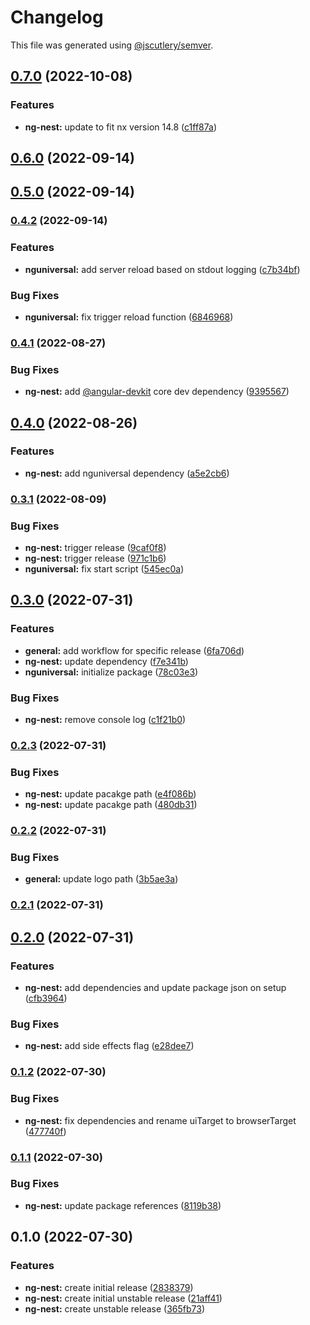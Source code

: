 # Changelog

This file was generated using [@jscutlery/semver](https://github.com/jscutlery/semver).

## [0.7.0](https://github.com/nxarch/nxarch/compare/ng-nest@0.6.0...ng-nest@0.7.0) (2022-10-08)


### Features

* **ng-nest:** update to fit nx version 14.8 ([c1ff87a](https://github.com/nxarch/nxarch/commit/c1ff87af658bfa5f8cc996f494619313a884f4f0))

## [0.6.0](https://github.com/nxarch/nxarch/compare/ng-nest@0.5.0...ng-nest@0.6.0) (2022-09-14)

## [0.5.0](https://github.com/nxarch/nxarch/compare/ng-nest@0.4.2...ng-nest@0.5.0) (2022-09-14)

### [0.4.2](https://github.com/nxarch/nxarch/compare/ng-nest@0.4.1...ng-nest@0.4.2) (2022-09-14)


### Features

* **nguniversal:** add server reload based on stdout logging ([c7b34bf](https://github.com/nxarch/nxarch/commit/c7b34bfe595b5de2ffb6af0472e54e87a8e207c7))


### Bug Fixes

* **nguniversal:** fix trigger reload function ([6846968](https://github.com/nxarch/nxarch/commit/684696886b8b1ed888f20edd5a803eebdfbbd854))

### [0.4.1](https://github.com/nxarch/nxarch/compare/ng-nest@0.4.0...ng-nest@0.4.1) (2022-08-27)


### Bug Fixes

* **ng-nest:** add [@angular-devkit](https://github.com/angular-devkit) core dev dependency ([9395567](https://github.com/nxarch/nxarch/commit/93955675799f83f880b06a1fd7ea965adf802215))

## [0.4.0](https://github.com/nxarch/nxarch/compare/ng-nest@0.3.1...ng-nest@0.4.0) (2022-08-26)


### Features

* **ng-nest:** add nguniversal dependency ([a5e2cb6](https://github.com/nxarch/nxarch/commit/a5e2cb613f78c93e427ebb8ab30f595a52ea17a4))

### [0.3.1](https://github.com/nxarch/nxarch/compare/ng-nest@0.3.0...ng-nest@0.3.1) (2022-08-09)


### Bug Fixes

* **ng-nest:** trigger release ([9caf0f8](https://github.com/nxarch/nxarch/commit/9caf0f807ca5b16503bd4c9487bd883dc533980f))
* **ng-nest:** trigger release ([971c1b6](https://github.com/nxarch/nxarch/commit/971c1b6244cd9d43b8950c8c33c6291b6726dd9c))
* **nguniversal:** fix start script ([545ec0a](https://github.com/nxarch/nxarch/commit/545ec0aa5823aa8470bd1dac5e412d4b9db2e3b0))

## [0.3.0](https://github.com/nxarch/nxarch/compare/ng-nest@0.2.3...ng-nest@0.3.0) (2022-07-31)


### Features

* **general:** add workflow for specific release ([6fa706d](https://github.com/nxarch/nxarch/commit/6fa706d1a0a6735b651dd07defbc3c2ee26ebcc5))
* **ng-nest:** update dependency ([f7e341b](https://github.com/nxarch/nxarch/commit/f7e341bcdc9f2c526035bf48a7ba51e0dc529d2f))
* **nguniversal:** initialize package ([78c03e3](https://github.com/nxarch/nxarch/commit/78c03e3c2087ccacf10b85c0a21501a479484a7c))


### Bug Fixes

* **ng-nest:** remove console log ([c1f21b0](https://github.com/nxarch/nxarch/commit/c1f21b02abff34a8f905693daec6ed059359179b))

### [0.2.3](https://github.com/nxarch/nxarch/compare/ng-nest@0.2.2...ng-nest@0.2.3) (2022-07-31)


### Bug Fixes

* **ng-nest:** update pacakge path ([e4f086b](https://github.com/nxarch/nxarch/commit/e4f086be286dec60eb7593524d58fa2411af8ad4))
* **ng-nest:** update pacakge path ([480db31](https://github.com/nxarch/nxarch/commit/480db316b44a31bef1ffb4eb68b53c17808b0d73))

### [0.2.2](https://github.com/nxarch/nxarch/compare/ng-nest@0.2.1...ng-nest@0.2.2) (2022-07-31)


### Bug Fixes

* **general:** update logo path ([3b5ae3a](https://github.com/nxarch/nxarch/commit/3b5ae3a947155e713e09a5d0fbd4937615473d1f))

### [0.2.1](https://github.com/nxarch/nxarch/compare/ng-nest@0.2.0...ng-nest@0.2.1) (2022-07-31)

## [0.2.0](https://github.com/nxarch/nxarch/compare/ng-nest@0.1.2...ng-nest@0.2.0) (2022-07-31)


### Features

* **ng-nest:** add dependencies and update package json on setup ([cfb3964](https://github.com/nxarch/nxarch/commit/cfb3964ced2fac665f47df277bcebd59efb5189f))


### Bug Fixes

* **ng-nest:** add side effects flag ([e28dee7](https://github.com/nxarch/nxarch/commit/e28dee72e9c3419aba37b5dbfb5fcb029740402b))

### [0.1.2](https://github.com/nxarch/nxarch/compare/ng-nest@0.1.1...ng-nest@0.1.2) (2022-07-30)


### Bug Fixes

* **ng-nest:** fix dependencies and rename uiTarget to browserTarget ([477740f](https://github.com/nxarch/nxarch/commit/477740f3d5b914b0db39e60c596c7276206a50e9))

### [0.1.1](https://github.com/nxarch/nxarch/compare/ng-nest@0.1.0...ng-nest@0.1.1) (2022-07-30)


### Bug Fixes

* **ng-nest:** update package references ([8119b38](https://github.com/nxarch/nxarch/commit/8119b383948e7be209764da7af6c8c433191bbca))

## 0.1.0 (2022-07-30)


### Features

* **ng-nest:** create initial release ([2838379](https://github.com/nxarch/nxarch/commit/283837935bcec820c37e5884fb7f2daca5e78710))
* **ng-nest:** create initial unstable release ([21aff41](https://github.com/nxarch/nxarch/commit/21aff414fe8c9c223291880ab231d0e7c8dcf86f))
* **ng-nest:** create unstable release ([365fb73](https://github.com/nxarch/nxarch/commit/365fb73e6664055c70d510817a262cb394ee9963))
